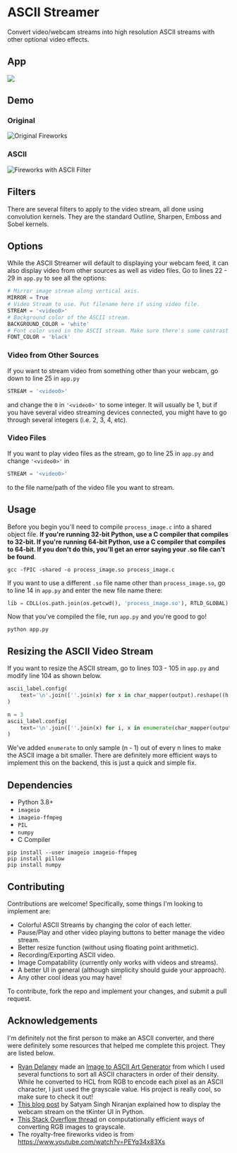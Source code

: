 # ASCII Streamer

Convert video/webcam streams into high resolution ASCII streams with other optional video effects.

## App

<img src="Documentation/App-Demo.gif"/>

## Demo

### Original

<img src="Documentation/fireworks.gif" alt="Original Fireworks">

### ASCII

<img src="Documentation/ASCII.gif" alt="Fireworks with ASCII Filter">

## Filters

There are several filters to apply to the video stream, all done using convolution kernels. They are the standard Outline, Sharpen, Emboss and Sobel kernels.

## Options

While the ASCII Streamer will default to displaying your webcam feed, it can also display video from other sources as well as video files. Go to lines 22 - 29 in `app.py` to see all the options:

```python
# Mirror image stream along vertical axis.
MIRROR = True
# Video Stream to use. Put filename here if using video file.
STREAM = '<video0>'
# Background color of the ASCII stream.
BACKGROUND_COLOR = 'white'
# Font color used in the ASCII stream. Make sure there's some contrast between the two.
FONT_COLOR = 'black'
```

### Video from Other Sources

If you want to stream video from something other than your webcam, go down to line 25 in `app.py`

```python
STREAM = '<video0>'
```

and change the `0` in `'<video0>'` to some integer. It will usually be 1, but if you have several video streaming devices connected, you might have to go through several integers (i.e. 2, 3, 4, etc).

### Video Files

If you want to play video files as the stream, go to line 25 in `app.py` and change `'<video0>'` in

```python
STREAM = '<video0>'
```

to the file name/path of the video file you want to stream.

## Usage

Before you begin you'll need to compile `process_image.c` into a shared object file. **If you're running 32-bit Python, use a C compiler that compiles to 32-bit. If you're running 64-bit Python, use a C compiler that compiles to 64-bit. If you don't do this, you'll get an error saying your .so file can't be found**.

```
gcc -fPIC -shared -o process_image.so process_image.c
```

If you want to use a different `.so` file name other than `process_image.so`, go to line 14 in `app.py` and enter the new file name there:

```python
lib = CDLL(os.path.join(os.getcwd(), 'process_image.so'), RTLD_GLOBAL)
```

Now that you've compiled the file, run `app.py` and you're good to go!

```
python app.py
```

## Resizing the ASCII Video Stream

If you want to resize the ASCII stream, go to lines 103 - 105 in `app.py` and modify line 104 as shown below.

```python
ascii_label.config(
    text='\n'.join([''.join(x) for x in char_mapper(output).reshape((h, w))])
)

n = 3
ascii_label.config(
    text='\n'.join([''.join(x) for i, x in enumerate(char_mapper(output).reshape((h, w))) if i % n])
)
```

We've added `enumerate` to only sample (n - 1) out of every n lines to make the ASCII image a bit smaller. There are definitely more efficient ways to implement this on the backend, this is just a quick and simple fix.

## Dependencies

* Python 3.8+
* `imageio`
* `imageio-ffmpeg`
* `PIL`
* `numpy`
* C Compiler

```
pip install --user imageio imageio-ffmpeg
pip install pillow
pip install numpy
```

## Contributing

Contributions are welcome! Specifically, some things I'm looking to implement are:

* Colorful ASCII Streams by changing the color of each letter.
* Pause/Play and other video playing buttons to better manage the video stream.
* Better resize function (without using floating point arithmetic).
* Recording/Exporting ASCII video.
* Image Compatability (currently only works with videos and streams).
* A better UI in general (although simplicity should guide your approach).
* Any other cool ideas you may have!

To contribute, fork the repo and implement your changes, and submit a pull request.

## Acknowledgements

I'm definitely not the first person to make an ASCII converter, and there were definitely some resources that helped me complete this project. They are listed below.

* [Ryan Delaney](https://github.com/Vitineth?tab=followers) made an [Image to ASCII Art Generator](https://github.com/Vitineth/ascii-art-generator) from which I used several functions to sort all ASCII characters in order of their density. While he converted to HCL from RGB to encode each pixel as an ASCII character, I just used the grayscale value. His project is really cool, so make sure to check it out!
* [This blog post](https://www.codespeedy.com/video-streaming-in-tkinter-with-python/) by Satyam Singh Niranjan explained how to display the webcam stream on the tKinter UI in Python.
* [This Stack Overflow thread](https://stackoverflow.com/questions/596216/formula-to-determine-perceived-brightness-of-rgb-color) on computationally efficient ways of converting RGB images to grayscale.
* The royalty-free fireworks video is from https://www.youtube.com/watch?v=PEYq34x83Xs